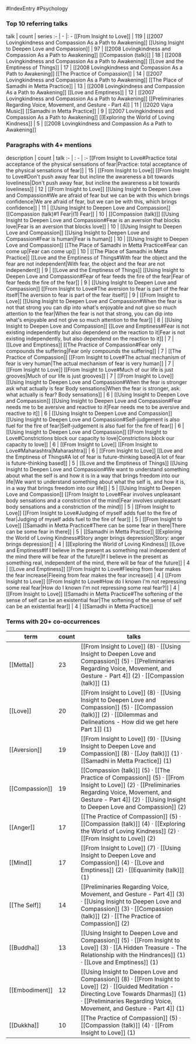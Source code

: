 #IndexEntry #Psychology

### Top 10 referring talks
talk | count | series
:- | - |: -
[[From Insight to Love]] | 119 | [[2007 Lovingkindness and Compassion As a Path to Awakening]]
[[Using Insight to Deepen Love and Compassion]] | 97 | [[2008 Lovingkindness and Compassion As a Path to Awakening]]
[[Compassion (talk)]] | 18 | [[2008 Lovingkindness and Compassion As a Path to Awakening]]
[[Love and the Emptiness of Things]] | 17 | [[2008 Lovingkindness and Compassion As a Path to Awakening]]
[[The Practice of Compassion]] | 14 | [[2007 Lovingkindness and Compassion As a Path to Awakening]]
[[The Place of Samadhi in Metta Practice]] | 13 | [[2008 Lovingkindness and Compassion As a Path to Awakening]]
[[Love and Emptiness]] | 12 | [[2007 Lovingkindness and Compassion As a Path to Awakening]]
[[Preliminaries Regarding Voice, Movement, and Gesture - Part 4]] | 11 | [[2020 Vajra Music]]
[[Samadhi in Metta Practice]] | 9 | [[2007 Lovingkindness and Compassion As a Path to Awakening]]
[[Exploring the World of Loving Kindness]] | 5 | [[2008 Lovingkindness and Compassion As a Path to Awakening]]

### Paragraphs with 4+ mentions
description | count | talk
:- | : - | :-
[[From Insight to Love#Practice total acceptance of the physical sensations of fear\|Practice: total acceptance of the physical sensations of fear]] | 15 | [[From Insight to Love]]
[[From Insight to Love#Don't push away fear but incline the awareness a bit towards loveliness\|Don't push away fear, but incline the awareness a bit towards loveliness]] | 12 | [[From Insight to Love]]
[[Using Insight to Deepen Love and Compassion#We are afraid of fear but we can be with this which brings confidence\|We are afraid of fear, but we can be with this, which brings confidence]] | 11 | [[Using Insight to Deepen Love and Compassion]]
[[Compassion (talk)#1 Fear\|(1) Fear]] | 10 | [[Compassion (talk)]]
[[Using Insight to Deepen Love and Compassion#Fear is an aversion that blocks love\|Fear is an aversion that blocks love]] | 10 | [[Using Insight to Deepen Love and Compassion]]
[[Using Insight to Deepen Love and Compassion#Fear is human\|Fear is human]] | 10 | [[Using Insight to Deepen Love and Compassion]]
[[The Place of Samadhi in Metta Practice#Fear can come up\|Fear can come up]] | 10 | [[The Place of Samadhi in Metta Practice]]
[[Love and the Emptiness of Things#With fear the object and the fear are not independent\|With fear, the object and the fear are not independent]] | 9 | [[Love and the Emptiness of Things]]
[[Using Insight to Deepen Love and Compassion#Fear of fear feeds the fire of the fear\|Fear of fear feeds the fire of the fear]] | 9 | [[Using Insight to Deepen Love and Compassion]]
[[From Insight to Love#The aversion to fear is part of the fear itself\|The aversion to fear is part of the fear itself]] | 9 | [[From Insight to Love]]
[[Using Insight to Deepen Love and Compassion#When the fear is not that strong you can dip into what's enjoyable and not give so much attention to the fear\|When the fear is not that strong, you can dip into what's enjoyable and not give so much attention to the fear]] | 8 | [[Using Insight to Deepen Love and Compassion]]
[[Love and Emptiness#Fear is not existing independently but also dependend on the reaction to it\|Fear is not existing independently, but also dependend on the reaction to it]] | 7 | [[Love and Emptiness]]
[[The Practice of Compassion#Fear only compounds the suffering\|Fear only compounds the suffering]] | 7 | [[The Practice of Compassion]]
[[From Insight to Love#The actual mechanism of fear is very human\|The actual mechanism of fear is very human]] | 7 | [[From Insight to Love]]
[[From Insight to Love#Much of our life is just grooves\|Much of our life is just grooves]] | 7 | [[From Insight to Love]]
[[Using Insight to Deepen Love and Compassion#When the fear is stronger ask what actually is fear Body sensations\|When the fear is stronger, ask: what actually is fear? Body sensations]] | 6 | [[Using Insight to Deepen Love and Compassion]]
[[Using Insight to Deepen Love and Compassion#Fear needs me to be aversive and reactive to it\|Fear needs me to be aversive and reactive to it]] | 6 | [[Using Insight to Deepen Love and Compassion]]
[[Using Insight to Deepen Love and Compassion#Self-judgement is also fuel for the fire of fear\|Self-judgement is also fuel for the fire of fear]] | 6 | [[Using Insight to Deepen Love and Compassion]]
[[From Insight to Love#Constrictions block our capacity to love\|Constrictions block our capacity to love]] | 6 | [[From Insight to Love]]
[[From Insight to Love#Maharashtra\|Maharashtra]] | 6 | [[From Insight to Love]]
[[Love and the Emptiness of Things#A lot of fear is future-thinking based\|A lot of fear is future-thinking based]] | 5 | [[Love and the Emptiness of Things]]
[[Using Insight to Deepen Love and Compassion#We want to understand something about what the self is and how it is in a way that brings freedom into our life\|We want to understand something about what the self is, and how it is, in a way that brings freedom into our life]] | 5 | [[Using Insight to Deepen Love and Compassion]]
[[From Insight to Love#Fear involves unpleasant body sensations and a constriction of the mind\|Fear involves unpleasant body sensations and a constriction of the mind]] | 5 | [[From Insight to Love]]
[[From Insight to Love#Judging of myself adds fuel to the fire of fear\|Judging of myself adds fuel to the fire of fear]] | 5 | [[From Insight to Love]]
[[Samadhi in Metta Practice#There can be some fear in there\|There can be some fear in there]] | 5 | [[Samadhi in Metta Practice]]
[[Exploring the World of Loving Kindness#Story anger brings depression\|Story: anger brings depression]] | 4 | [[Exploring the World of Loving Kindness]]
[[Love and Emptiness#If I believe in the present as something real independent of the mind there will be fear of the future\|If I believe in the present as something real, independent of the mind, there will be fear of the future]] | 4 | [[Love and Emptiness]]
[[From Insight to Love#Fleeing from fear makes the fear increase\|Fleeing from fear makes the fear increase]] | 4 | [[From Insight to Love]]
[[From Insight to Love#How do I known I'm not repressing some real fear\|How do I known I'm not repressing some real fear?]] | 4 | [[From Insight to Love]]
[[Samadhi in Metta Practice#The softening of the sense of self can be an existential fear\|The softening of the sense of self can be an existential fear]] | 4 | [[Samadhi in Metta Practice]]

### Terms with 20+ co-occurrences
term | count | talks
-|-|-
[[Metta]] | 23 | <span class="counts">[[From Insight to Love]] (8) · [[Using Insight to Deepen Love and Compassion]] (5) · [[Preliminaries Regarding Voice, Movement, and Gesture - Part 4]] (2) · [[Compassion (talk)]] (1)</span> 
[[Love]] | 20 | <span class="counts">[[From Insight to Love]] (8) · [[Using Insight to Deepen Love and Compassion]] (5) · [[Compassion (talk)]] (2) · [[Dilemmas and Delineations - How did we get here Part 1]] (1)</span> 
[[Aversion]] | 19 | <span class="counts">[[From Insight to Love]] (9) · [[Using Insight to Deepen Love and Compassion]] (8) · [[Joy (talk)]] (1) · [[Samadhi in Metta Practice]] (1)</span> 
[[Compassion]] | 19 | <span class="counts">[[Compassion (talk)]] (5) · [[The Practice of Compassion]] (5) · [[From Insight to Love]] (2) · [[Preliminaries Regarding Voice, Movement, and Gesture - Part 4]] (2) · [[Using Insight to Deepen Love and Compassion]] (2)</span> 
[[Anger]] | 17 | <span class="counts">[[The Practice of Compassion]] (5) · [[Compassion (talk)]] (4) · [[Exploring the World of Loving Kindness]] (2) · [[From Insight to Love]] (2)</span> 
[[Mind]] | 17 | <span class="counts">[[From Insight to Love]] (7) · [[Using Insight to Deepen Love and Compassion]] (4) · [[Love and Emptiness]] (2) · [[Equanimity (talk)]] (1)</span> 
[[The Self]] | 14 | <span class="counts">[[Preliminaries Regarding Voice, Movement, and Gesture - Part 4]] (3) · [[Using Insight to Deepen Love and Compassion]] (3) · [[Compassion (talk)]] (2) · [[The Practice of Compassion]] (2)</span> 
[[Buddha]] | 13 | <span class="counts">[[Using Insight to Deepen Love and Compassion]] (5) · [[From Insight to Love]] (3) · [[A Hidden Treasure - The Relationship with the Hindrances]] (1) · [[Love and Emptiness]] (1)</span> 
[[Embodiment]] | 12 | <span class="counts">[[Using Insight to Deepen Love and Compassion]] (8) · [[From Insight to Love]] (2) · [[Guided Meditation - Directing Love Towards Dharmas]] (1) · [[Preliminaries Regarding Voice, Movement, and Gesture - Part 4]] (1)</span> 
[[Dukkha]] | 10 | <span class="counts">[[The Practice of Compassion]] (5) · [[Compassion (talk)]] (4) · [[From Insight to Love]] (1)</span> 

